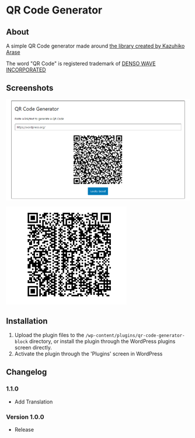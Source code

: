 # QR Code Generator

## About
A simple QR Code generator made around [the library created by Kazuhiko Arase](https://kazuhikoarase.github.io/qrcode-generator/js/demo/) 

The word "QR Code" is registered trademark of [DENSO WAVE INCORPORATED](http://www.denso-wave.com/qrcode/faqpatent-e.html)

## Screenshots

![editor](assets/editor_qr_code.png)

![editor](assets/save_qr_code.png)


## Installation

1. Upload the plugin files to the `/wp-content/plugins/qr-code-generator-block` directory, or install the plugin through the WordPress plugins screen directly.
1. Activate the plugin through the 'Plugins' screen in WordPress

## Changelog

### 1.1.0
- Add Translation

### Version 1.0.0 
- Release
